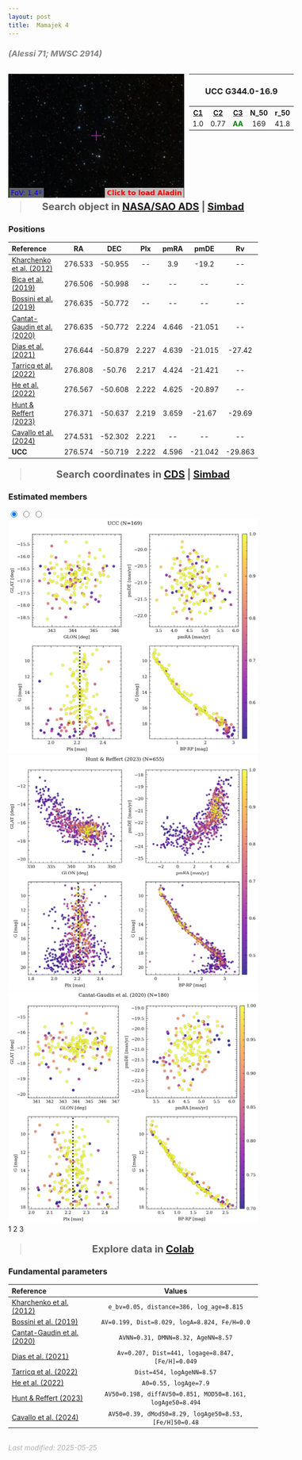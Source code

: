 ```yaml
---
layout: post
title:  Mamajek 4
---
```

<h3><span style="color: #808080;"><i>(Alessi 71; MWSC 2914)</i></span></h3><div style="display: flex; justify-content: space-between; width:720px;height:250px">
<div style="text-align: center;">

<!-- Static image + data attributes for FOV and target -->
<img id="aladin_img"
     data-umami-event="aladin_load"
     src="https://raw.githubusercontent.com/ucc23/Q4N/main/plots/mamajek4_aladin.webp"
     alt="Click to load Aladin Lite" 
     style="width:355px;height:250px; cursor: pointer;"
     data-fov="1.393" 
     data-target="276.574 -50.719"/>
<!-- Div to contain Aladin Lite viewer -->
<div id="aladin-lite-div" style="width:355px;height:250px;display:none;"></div>
<!-- Aladin Lite script (will be loaded after the image is clicked) -->
<script src="{{ site.baseurl }}/scripts/aladin_load.js"></script>

</div>
<!-- Left block -->

<table style="text-align: center; width:355px;height:250px;">
  <!-- Row 1 (title) -->
  <tr>
    <td colspan="5"><h3>UCC G344.0-16.9</h3></td>
  </tr>
  <!-- Row 2 -->
  <tr>
    <th><a href="https://ucc.ar/faq#what-are-the-c1-c2-and-c3-parameters" title="Photometric class">C1</a></th>
    <th><a href="https://ucc.ar/faq#what-are-the-c1-c2-and-c3-parameters" title="Density class">C2</a></th>
    <th><a href="https://ucc.ar/faq#what-are-the-c1-c2-and-c3-parameters" title="Combined class">C3</a></th>
    <th><div title="Stars with membership probability >50%">N_50</div></th>
    <th><div title="Radius that contains half the members [arcmin]">r_50</div></th>
  </tr>
  <!-- Row 3 -->
  <tr>
    <td>1.0</td>
    <td>0.77</td>
    <td><span style="color: green; font-weight: bold;">A</span><span style="color: green; font-weight: bold;">A</span></td>
    <td>169</td>
    <td>41.8</td>
  </tr>
</table>
</div>

> <p style="text-align:center; font-weight: bold; font-size:20px">Search object in <a data-umami-event="nasa_search" href="https://ui.adsabs.harvard.edu/search/q=%20collection%3Aastronomy%20body%3A%22Mamajek%204%22&sort=date%20desc%2C%20bibcode%20desc&p_=0" target="_blank">NASA/SAO ADS</a> | <a data-umami-event="simbad_search" href="https://simbad.cds.unistra.fr/simbad/sim-id-refs?Ident=mamajek4" target="_blank">Simbad</a></p>


### Positions

| Reference    | RA    | DEC   | Plx  | pmRA  | pmDE   |  Rv  |
| :---         | :---: | :---: | :---: | :---: | :---: | :---: |
|[Kharchenko et al. (2012)](https://ui.adsabs.harvard.edu/abs/2012A%26A...543A.156K) | 276.533 | -50.955 | -- | 3.9 | -19.2 | -- |
|[Bica et al. (2019)](https://ui.adsabs.harvard.edu/abs/2019AJ....157...12B) | 276.506 | -50.998 | -- | -- | -- | -- |
|[Bossini et al. (2019)](https://ui.adsabs.harvard.edu/abs/2019A%26A...623A.108B) | 276.635 | -50.772 | -- | -- | -- | -- |
|[Cantat-Gaudin et al. (2020)](https://ui.adsabs.harvard.edu/abs/2020A%26A...640A...1C) | 276.635 | -50.772 | 2.224 | 4.646 | -21.051 | -- |
|[Dias et al. (2021)](https://ui.adsabs.harvard.edu/abs/2021MNRAS.504..356D) | 276.644 | -50.879 | 2.227 | 4.639 | -21.015 | -27.42 |
|[Tarricq et al. (2022)](https://ui.adsabs.harvard.edu/abs/2022A%26A...659A..59T) | 276.808 | -50.76 | 2.217 | 4.424 | -21.421 | -- |
|[He et al. (2022)](https://ui.adsabs.harvard.edu/abs/2022ApJS..262....7H) | 276.567 | -50.608 | 2.222 | 4.625 | -20.897 | -- |
|[Hunt & Reffert (2023)](https://ui.adsabs.harvard.edu/abs/2023A%26A...673A.114H) | 276.371 | -50.637 | 2.219 | 3.659 | -21.67 | -29.69 |
|[Cavallo et al. (2024)](https://ui.adsabs.harvard.edu/abs/2024AJ....167...12C) | 274.531 | -52.302 | 2.221 | -- | -- | -- |
| **UCC** |276.574 | -50.719 | 2.222 | 4.596 | -21.042 | -29.863 |

> <p style="text-align:center; font-weight: bold; font-size:20px">Search coordinates in <a data-umami-event="cds_coord_search" href="https://cdsportal.u-strasbg.fr/?target=276.574,-50.719" target="_blank">CDS</a> | <a data-umami-event="simbad_coord_search" href="https://simbad.cds.unistra.fr/mobile/object_list.html?coord=276.574%20-50.719&output=json&radius=5&userEntry=mamajek4" target="_blank">Simbad</a></p>

### Estimated members

<div class="carousel">
<input type="radio" name="radio-btn" id="slide1" checked>
<input type="radio" name="radio-btn" id="slide2">
<input type="radio" name="radio-btn" id="slide3">
<div class="slides">
<div class="slide">
<a href="https://raw.githubusercontent.com/ucc23/Q4N/main/plots/mamajek4.webp" target="_blank">
<img src="https://raw.githubusercontent.com/ucc23/Q4N/main/plots/mamajek4.webp" alt="Mamajek 4 UCC">
</a>
</div>
<div class="slide">
<a href="https://raw.githubusercontent.com/ucc23/Q4N/main/plots/mamajek4_HUNT23.webp" target="_blank">
<img src="https://raw.githubusercontent.com/ucc23/Q4N/main/plots/mamajek4_HUNT23.webp" alt="Mamajek 4 HUNT23">
</a>
</div>
<div class="slide">
<a href="https://raw.githubusercontent.com/ucc23/Q4N/main/plots/mamajek4_CANTAT20.webp" target="_blank">
<img src="https://raw.githubusercontent.com/ucc23/Q4N/main/plots/mamajek4_CANTAT20.webp" alt="Mamajek 4 CANTAT20">
</a>
</div>
</div>
<div class="indicators">
<label for="slide1">1</label>
<label for="slide2">2</label>
<label for="slide3">3</label>
</div>
</div>


> <p style="text-align:center; font-weight: bold; font-size:20px">Explore data in <a data-umami-event="colab" href="https://colab.research.google.com/github/ucc23/ucc/blob/main/assets/notebook.ipynb" target="_blank">Colab</a></p>


### Fundamental parameters

| Reference |  Values |
| :---         |     :---:      |
| [Kharchenko et al. (2012)](https://ui.adsabs.harvard.edu/abs/2012A%26A...543A.156K) | `e_bv=0.05, distance=386, log_age=8.815` |
| [Bossini et al. (2019)](https://ui.adsabs.harvard.edu/abs/2019A%26A...623A.108B) | `AV=0.199, Dist=8.029, logA=8.824, Fe/H=0.0` |
| [Cantat-Gaudin et al. (2020)](https://ui.adsabs.harvard.edu/abs/2020A%26A...640A...1C) | `AVNN=0.31, DMNN=8.32, AgeNN=8.57` |
| [Dias et al. (2021)](https://ui.adsabs.harvard.edu/abs/2021MNRAS.504..356D) | `Av=0.207, Dist=441, logage=8.847, [Fe/H]=0.049` |
| [Tarricq et al. (2022)](https://ui.adsabs.harvard.edu/abs/2022A%26A...659A..59T) | `Dist=454, logAgeNN=8.57` |
| [He et al. (2022)](https://ui.adsabs.harvard.edu/abs/2022ApJS..262....7H) | `A0=0.55, logAge=7.9` |
| [Hunt & Reffert (2023)](https://ui.adsabs.harvard.edu/abs/2023A%26A...673A.114H) | `AV50=0.198, diffAV50=0.851, MOD50=8.161, logAge50=8.494` |
| [Cavallo et al. (2024)](https://ui.adsabs.harvard.edu/abs/2024AJ....167...12C) | `AV50=0.39, dMod50=8.29, logAge50=8.53, [Fe/H]50=0.48` |

<br>
<font color="b3b1b1"><i>Last modified: 2025-05-25</i></font>
